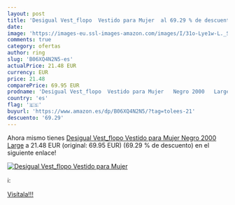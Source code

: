 ```yaml
---
layout: post
title: 'Desigual Vest_flopo  Vestido para Mujer  al 69.29 % de descuento'
date: 
image: 'https://images-eu.ssl-images-amazon.com/images/I/31o-Lye1w-L._SL200_.jpg'
comments: true
category: ofertas
author: ring
slug: 'B06XQ4N2N5-es'
actualPrice: 21.48 EUR
currency: EUR
price: 21.48
comparePrice: 69.95 EUR
prodname: 'Desigual Vest_flopo  Vestido para Mujer   Negro 2000   Large'
country: 'es'
flag: '🇪🇸'
buyurl: 'https://www.amazon.es/dp/B06XQ4N2N5/?tag=tolees-21'
descuento: '69.29'
---
```


Ahora mismo tienes [Desigual Vest_flopo  Vestido para Mujer   Negro 2000   Large](https://www.amazon.es/dp/B06XQ4N2N5/?tag=tolees-21) a 21.48 EUR (original: 69.95 EUR) (69.29 %  de descuento) en el siguiente enlace!

[![Desigual Vest_flopo  Vestido para Mujer ](https://images-eu.ssl-images-amazon.com/images/I/31o-Lye1w-L._SL200_.jpg)](https://www.amazon.es/dp/B06XQ4N2N5/?tag=tolees-21)

ℹ️:


[Visítala!!!](https://www.amazon.es/dp/B06XQ4N2N5/?tag=tolees-21)

